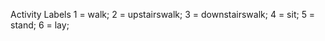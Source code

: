 Activity Labels
  1 = walk;
  2 = upstairswalk;
  3 = downstairswalk;
  4 = sit;
  5 = stand;
  6 = lay;
